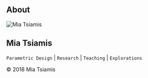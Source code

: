 ## About

![Mia Tsiamis](https://scontent-iad3-1.cdninstagram.com/vp/5887489d26dc743dab04bf30c7ba29ac/5C7EF604/t51.2885-19/11326503_139635023042188_2128621814_a.jpg)
## Mia Tsiamis  
`Parametric Design` | `Research` | `Teaching` | `Explorations`  


  


© 2018 Mia Tsiamis
